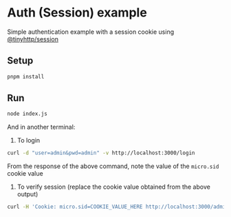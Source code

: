# Auth (Session) example

Simple authentication example with a session cookie using [@tinyhttp/session](https://tinyhttp.v1rtl.site/mw/session)

## Setup

```sh
pnpm install
```

## Run

```sh
node index.js
```

And in another terminal:

1. To login

```sh
curl -d "user=admin&pwd=admin" -v http://localhost:3000/login
```

From the response of the above command, note the value of the `micro.sid` cookie value

1. To verify session (replace the cookie value obtained from the above output)

```sh
curl -H 'Cookie: micro.sid=COOKIE_VALUE_HERE http://localhost:3000/admin
```
